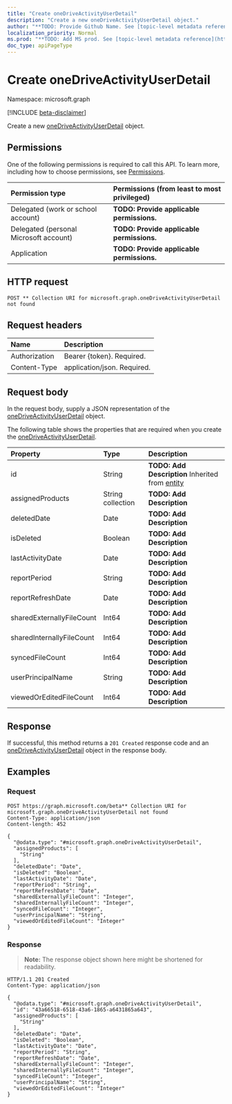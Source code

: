```yaml
---
title: "Create oneDriveActivityUserDetail"
description: "Create a new oneDriveActivityUserDetail object."
author: "**TODO: Provide Github Name. See [topic-level metadata reference](https://msgo.azurewebsites.net/add/document/guidelines/metadata.html#topic-level-metadata)**"
localization_priority: Normal
ms.prod: "**TODO: Add MS prod. See [topic-level metadata reference](https://msgo.azurewebsites.net/add/document/guidelines/metadata.html#topic-level-metadata)**"
doc_type: apiPageType
---
```


# Create oneDriveActivityUserDetail
Namespace: microsoft.graph

[!INCLUDE [beta-disclaimer](../../includes/beta-disclaimer.md)]

Create a new [oneDriveActivityUserDetail](../resources/onedriveactivityuserdetail.md) object.

## Permissions
One of the following permissions is required to call this API. To learn more, including how to choose permissions, see [Permissions](/graph/permissions-reference).

|Permission type|Permissions (from least to most privileged)|
|:---|:---|
|Delegated (work or school account)|**TODO: Provide applicable permissions.**|
|Delegated (personal Microsoft account)|**TODO: Provide applicable permissions.**|
|Application|**TODO: Provide applicable permissions.**|

## HTTP request

<!-- {
  "blockType": "ignored"
}
-->
``` http
POST ** Collection URI for microsoft.graph.oneDriveActivityUserDetail not found
```

## Request headers
|Name|Description|
|:---|:---|
|Authorization|Bearer {token}. Required.|
|Content-Type|application/json. Required.|

## Request body
In the request body, supply a JSON representation of the [oneDriveActivityUserDetail](../resources/onedriveactivityuserdetail.md) object.

The following table shows the properties that are required when you create the [oneDriveActivityUserDetail](../resources/onedriveactivityuserdetail.md).

|Property|Type|Description|
|:---|:---|:---|
|id|String|**TODO: Add Description** Inherited from [entity](../resources/entity.md)|
|assignedProducts|String collection|**TODO: Add Description**|
|deletedDate|Date|**TODO: Add Description**|
|isDeleted|Boolean|**TODO: Add Description**|
|lastActivityDate|Date|**TODO: Add Description**|
|reportPeriod|String|**TODO: Add Description**|
|reportRefreshDate|Date|**TODO: Add Description**|
|sharedExternallyFileCount|Int64|**TODO: Add Description**|
|sharedInternallyFileCount|Int64|**TODO: Add Description**|
|syncedFileCount|Int64|**TODO: Add Description**|
|userPrincipalName|String|**TODO: Add Description**|
|viewedOrEditedFileCount|Int64|**TODO: Add Description**|



## Response

If successful, this method returns a `201 Created` response code and an [oneDriveActivityUserDetail](../resources/onedriveactivityuserdetail.md) object in the response body.

## Examples

### Request
<!-- {
  "blockType": "request",
  "name": "create_onedriveactivityuserdetail_from_"
}
-->
``` http
POST https://graph.microsoft.com/beta** Collection URI for microsoft.graph.oneDriveActivityUserDetail not found
Content-Type: application/json
Content-length: 452

{
  "@odata.type": "#microsoft.graph.oneDriveActivityUserDetail",
  "assignedProducts": [
    "String"
  ],
  "deletedDate": "Date",
  "isDeleted": "Boolean",
  "lastActivityDate": "Date",
  "reportPeriod": "String",
  "reportRefreshDate": "Date",
  "sharedExternallyFileCount": "Integer",
  "sharedInternallyFileCount": "Integer",
  "syncedFileCount": "Integer",
  "userPrincipalName": "String",
  "viewedOrEditedFileCount": "Integer"
}
```


### Response
>**Note:** The response object shown here might be shortened for readability.
<!-- {
  "blockType": "response",
  "truncated": true,
  "@odata.type": "microsoft.graph.oneDriveActivityUserDetail"
}
-->
``` http
HTTP/1.1 201 Created
Content-Type: application/json

{
  "@odata.type": "#microsoft.graph.oneDriveActivityUserDetail",
  "id": "43a66518-6518-43a6-1865-a6431865a643",
  "assignedProducts": [
    "String"
  ],
  "deletedDate": "Date",
  "isDeleted": "Boolean",
  "lastActivityDate": "Date",
  "reportPeriod": "String",
  "reportRefreshDate": "Date",
  "sharedExternallyFileCount": "Integer",
  "sharedInternallyFileCount": "Integer",
  "syncedFileCount": "Integer",
  "userPrincipalName": "String",
  "viewedOrEditedFileCount": "Integer"
}
```

